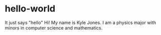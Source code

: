 # hello-world
It just says "hello"
Hi! My name is Kyle Jones. I am a physics major with minors in computer science and mathematics.
